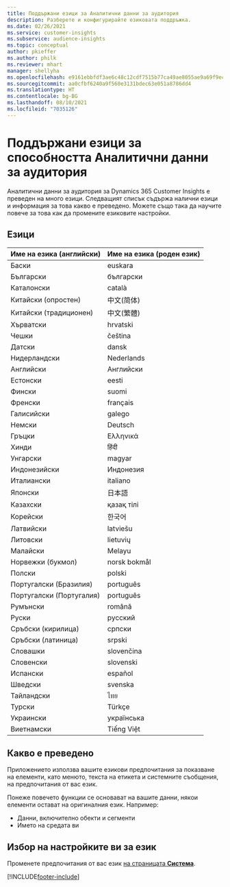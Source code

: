```yaml
---
title: Поддържани езици за Аналитични данни за аудитория
description: Разберете и конфигурирайте езиковата поддръжка.
ms.date: 02/26/2021
ms.service: customer-insights
ms.subservice: audience-insights
ms.topic: conceptual
author: pkieffer
ms.author: philk
ms.reviewer: mhart
manager: shellyha
ms.openlocfilehash: e9161ebbfdf3ae6c48c12cdf7515b77ca49ae8055ae9a69f9ec314bc1247aeaf
ms.sourcegitcommit: aa0cfbf6240a9f560e3131bdec63e051a8786dd4
ms.translationtype: HT
ms.contentlocale: bg-BG
ms.lasthandoff: 08/10/2021
ms.locfileid: "7035126"
---
```

# <a name="supported-languages-for-audience-insights-capability"></a>Поддържани езици за способността Аналитични данни за аудитория

Аналитични данни за аудитория за Dynamics 365 Customer Insights е преведен на много езици. Следващият списък съдържа налични езици и информация за това какво е преведено. Можете също така да научите повече за това как да промените езиковите настройки. 

## <a name="languages"></a>Езици

| Име на езика (английски)|  Име на езика (роден език) |
| ------------- | ------------- |
| Баски | euskara |
| Български | български |
| Каталонски | català |
| Китайски (опростен) | 中文(简体) |
| Китайски (традиционен) | 中文(繁體) |
| Хърватски | hrvatski |
| Чешки | čeština |
| Датски | dansk |
| Нидерландски | Nederlands |
| Английски | Английски |
| Естонски | eesti |
| Фински | suomi |
| Френски | français |
| Галисийски | galego |
| Немски | Deutsch |
| Гръцки | Ελληνικά |
| Хинди | हिंदी |
| Унгарски | magyar |
| Индонезийски | Индонезия |
| Италиански | italiano |
| Японски | 日本語 |
| Казахски | қазақ тілі |
| Корейски | 한국어 |
| Латвийски | latviešu |
| Литовски | lietuvių |
| Малайски | Melayu |
| Норвежки (букмол) | norsk bokmål |
| Полски | polski |
| Португалски (Бразилия) | português |
| Португалски (Португалия) | português |
| Румънски | română |
| Руски | pусский |
| Сръбски (кирилица) | српски |
| Сръбски (латиница) | srpski |
| Словашки | slovenčina |
| Словенски | slovenski |
| Испански | español |
| Шведски | svenska |
| Тайландски | ไทย |
| Турски | Türkçe |
| Украински | українська |
| Виетнамски | Tiếng Việt |

## <a name="whats-translated"></a>Какво е преведено

Приложението използва вашите езикови предпочитания за показване на елементи, като менюто, текста на етикета и системните съобщения, на предпочитания от вас език.

Понеже повечето функции се основават на вашите данни, някои елементи остават на оригиналния език. Например:

- Данни, включително обекти и сегменти
- Името на средата ви

## <a name="choose-your-language-settings"></a>Избор на настройките ви за език  

Променете предпочитания от вас език [на страницата **Система**](system.md).


[!INCLUDE[footer-include](../includes/footer-banner.md)]